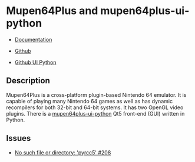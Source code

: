 # Mupen64Plus and mupen64plus-ui-python

- [Documentation](https://mupen64plus.org/docs/)

- [Github](https://github.com/mupen64plus/)

- [Github UI Python](https://github.com/mupen64plus/mupen64plus-ui-python)

## Description

Mupen64Plus is a cross-platform plugin-based Nintendo 64 emulator. It is
capable of playing many Nintendo 64 games as well as has dynamic recompilers
for both 32-bit and 64-bit systems. It has two OpenGL video plugins. There
is a [mupen64plus-ui-python](https://github.com/mupen64plus/mupen64plus-ui-python)
Qt5 front-end (GUI) written in Python.

## Issues

- [No such file or directory: 'pyrcc5' #208](https://github.com/mupen64plus/mupen64plus-ui-python/issues/208)
